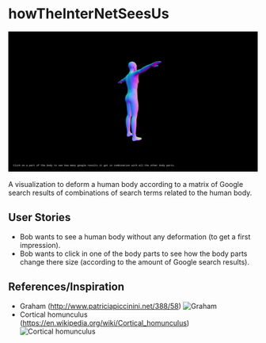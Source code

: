 

# howTheInterNetSeesUs
![Screenshot](Screenshot_2017-03-28_at_10.12.12.png)

A visualization to deform a human body according to a matrix of Google search results of combinations of search terms related to the human body.

## User Stories
- Bob wants to see a human body without any deformation (to get a first impression).
- Bob wants to click in one of the body parts to see how the body parts change there size (according to the amount of Google search results).

## References/Inspiration
- Graham (http://www.patriciapiccinini.net/388/58) ![Graham](http://i2.cdn.cnn.com/cnnnext/dam/assets/160725131446-graham-car-crash-evolved-human-full-169.jpeg)
- Cortical homunculus (https://en.wikipedia.org/wiki/Cortical_homunculus) ![Cortical homunculus](https://upload.wikimedia.org/wikipedia/commons/thumb/4/42/Side-black.gif/800px-Side-black.gif)
